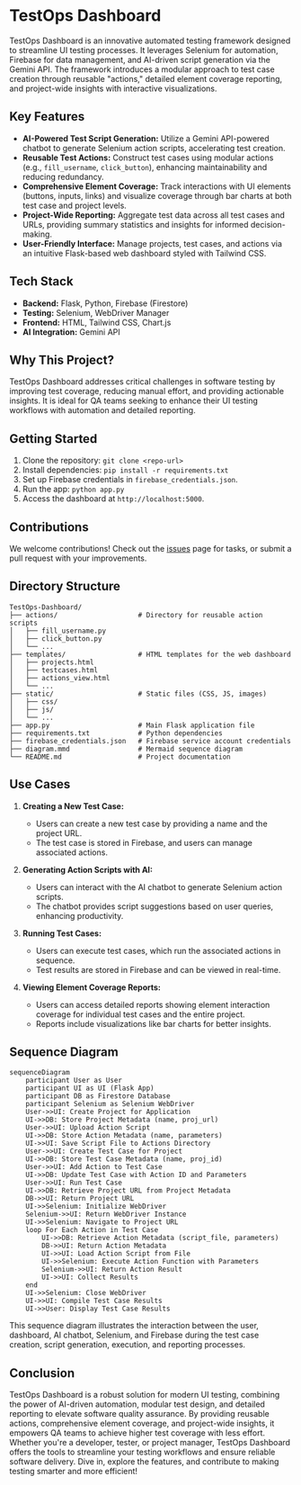 # TestOps Dashboard

TestOps Dashboard is an innovative automated testing framework designed to streamline UI testing processes. It leverages Selenium for automation, Firebase for data management, and AI-driven script generation via the Gemini API. The framework introduces a modular approach to test case creation through reusable "actions," detailed element coverage reporting, and project-wide insights with interactive visualizations.

## Key Features

- **AI-Powered Test Script Generation:** Utilize a Gemini API-powered chatbot to generate Selenium action scripts, accelerating test creation.
- **Reusable Test Actions:** Construct test cases using modular actions (e.g., `fill_username`, `click_button`), enhancing maintainability and reducing redundancy.
- **Comprehensive Element Coverage:** Track interactions with UI elements (buttons, inputs, links) and visualize coverage through bar charts at both test case and project levels.
- **Project-Wide Reporting:** Aggregate test data across all test cases and URLs, providing summary statistics and insights for informed decision-making.
- **User-Friendly Interface:** Manage projects, test cases, and actions via an intuitive Flask-based web dashboard styled with Tailwind CSS.

## Tech Stack

- **Backend:** Flask, Python, Firebase (Firestore)
- **Testing:** Selenium, WebDriver Manager
- **Frontend:** HTML, Tailwind CSS, Chart.js
- **AI Integration:** Gemini API

## Why This Project?

TestOps Dashboard addresses critical challenges in software testing by improving test coverage, reducing manual effort, and providing actionable insights. It is ideal for QA teams seeking to enhance their UI testing workflows with automation and detailed reporting.

## Getting Started

1. Clone the repository: `git clone <repo-url>`
2. Install dependencies: `pip install -r requirements.txt`
3. Set up Firebase credentials in `firebase_credentials.json`.
4. Run the app: `python app.py`
5. Access the dashboard at `http://localhost:5000`.

## Contributions

We welcome contributions! Check out the [issues](link-to-issues) page for tasks, or submit a pull request with your improvements.

## Directory Structure

```
TestOps-Dashboard/
├── actions/                    # Directory for reusable action scripts
│   ├── fill_username.py
│   ├── click_button.py
│   └── ...
├── templates/                  # HTML templates for the web dashboard
│   ├── projects.html
│   ├── testcases.html
│   ├── actions_view.html
│   └── ...
├── static/                     # Static files (CSS, JS, images)
│   ├── css/
│   ├── js/
│   └── ...
├── app.py                      # Main Flask application file
├── requirements.txt            # Python dependencies
├── firebase_credentials.json   # Firebase service account credentials
├── diagram.mmd                 # Mermaid sequence diagram
└── README.md                   # Project documentation
```

## Use Cases

1. **Creating a New Test Case:**
   - Users can create a new test case by providing a name and the project URL.
   - The test case is stored in Firebase, and users can manage associated actions.

2. **Generating Action Scripts with AI:**
   - Users can interact with the AI chatbot to generate Selenium action scripts.
   - The chatbot provides script suggestions based on user queries, enhancing productivity.

3. **Running Test Cases:**
   - Users can execute test cases, which run the associated actions in sequence.
   - Test results are stored in Firebase and can be viewed in real-time.

4. **Viewing Element Coverage Reports:**
   - Users can access detailed reports showing element interaction coverage for individual test cases and the entire project.
   - Reports include visualizations like bar charts for better insights.

## Sequence Diagram

```mermaid
sequenceDiagram
    participant User as User
    participant UI as UI (Flask App)
    participant DB as Firestore Database
    participant Selenium as Selenium WebDriver
    User->>UI: Create Project for Application
    UI->>DB: Store Project Metadata (name, proj_url)
    User->>UI: Upload Action Script
    UI->>DB: Store Action Metadata (name, parameters)
    UI->>UI: Save Script File to Actions Directory
    User->>UI: Create Test Case for Project
    UI->>DB: Store Test Case Metadata (name, proj_id)
    User->>UI: Add Action to Test Case
    UI->>DB: Update Test Case with Action ID and Parameters
    User->>UI: Run Test Case
    UI->>DB: Retrieve Project URL from Project Metadata
    DB->>UI: Return Project URL
    UI->>Selenium: Initialize WebDriver
    Selenium->>UI: Return WebDriver Instance
    UI->>Selenium: Navigate to Project URL
    loop For Each Action in Test Case
        UI->>DB: Retrieve Action Metadata (script_file, parameters)
        DB->>UI: Return Action Metadata
        UI->>UI: Load Action Script from File
        UI->>Selenium: Execute Action Function with Parameters
        Selenium->>UI: Return Action Result
        UI->>UI: Collect Results
    end
    UI->>Selenium: Close WebDriver
    UI->>UI: Compile Test Case Results
    UI->>User: Display Test Case Results
```

This sequence diagram illustrates the interaction between the user, dashboard, AI chatbot, Selenium, and Firebase during the test case creation, script generation, execution, and reporting processes.

## Conclusion

TestOps Dashboard is a robust solution for modern UI testing, combining the power of AI-driven automation, modular test design, and detailed reporting to elevate software quality assurance. By providing reusable actions, comprehensive element coverage, and project-wide insights, it empowers QA teams to achieve higher test coverage with less effort. Whether you're a developer, tester, or project manager, TestOps Dashboard offers the tools to streamline your testing workflows and ensure reliable software delivery. Dive in, explore the features, and contribute to making testing smarter and more efficient!
